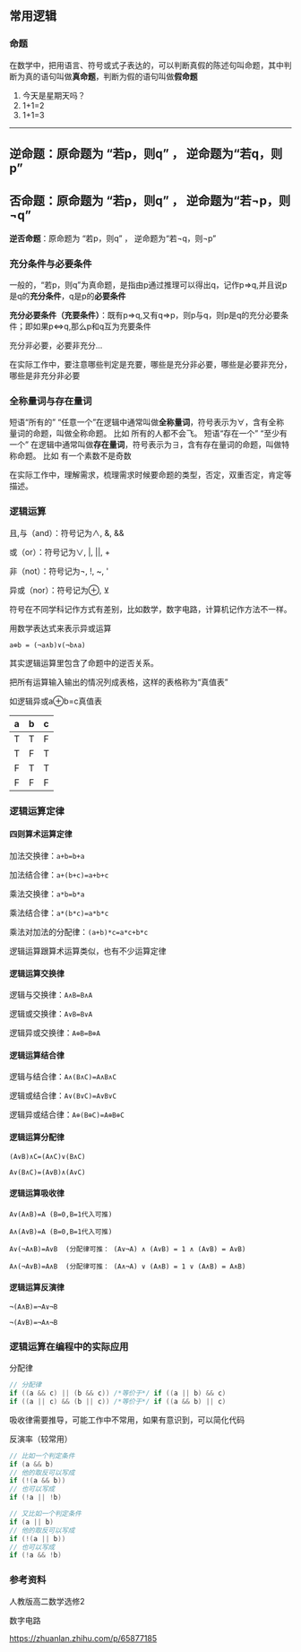 ## 常用逻辑

### 命题

在数学中，把用语言、符号或式子表达的，可以判断真假的陈述句叫命题，其中判断为真的语句叫做**真命题**，判断为假的语句叫做**假命题**

1. 今天是星期天吗？
2. 1+1=2
3. 1+1=3

---
**逆命题**：原命题为 “若p，则q” ， 逆命题为“若q，则p”
---
**否命题**：原命题为 “若p，则q” ， 逆命题为“若¬p，则¬q”
---
**逆否命题**：原命题为 “若p，则q” ， 逆命题为“若¬q，则¬p”


### 充分条件与必要条件

一般的，“若p，则q”为真命题，是指由p通过推理可以得出q，记作p=>q,并且说p是q的**充分条件**，q是p的**必要条件**

**充分必要条件（充要条件）**：既有p=>q,又有q=>p，则p与q，则p是q的充分必要条件；即如果p<=>q,那么p和q互为充要条件

充分非必要，必要非充分...

在实际工作中，要注意哪些判定是充要，哪些是充分非必要，哪些是必要非充分，哪些是非充分非必要


### 全称量词与存在量词

短语“所有的” “任意一个”在逻辑中通常叫做**全称量词**，符号表示为∀，含有全称量词的命题，叫做全称命题。 比如 所有的人都不会飞。
短语“存在一个” “至少有一个” 在逻辑中通常叫做**存在量词**，符号表示为∃，含有存在量词的命题，叫做特称命题。 比如 有一个素数不是奇数 

在实际工作中，理解需求，梳理需求时候要命题的类型，否定，双重否定，肯定等描述。


### 逻辑运算

且,与（and）：符号记为∧, &, &&

或（or）：符号记为∨, |, ||, +

非（not）：符号记为¬, !, ~, '

异或（nor）：符号记为⊕, ⊻

符号在不同学科记作方式有差别，比如数学，数字电路，计算机记作方法不一样。

用数学表达式来表示异或运算

`a⊕b = (¬a∧b)∨(¬b∧a)`

其实逻辑运算里包含了命题中的逆否关系。

把所有运算输入输出的情况列成表格，这样的表格称为“真值表”

如逻辑异或a⊕b=c真值表

a|b|c
:--:|:--:|:--:
T|T|F
T|F|T
F|T|T
F|F|F


### 逻辑运算定律

#### 四则算术运算定律

加法交换律：`a+b=b+a`

加法结合律：`a+(b+c)=a+b+c`

乘法交换律：`a*b=b*a`

乘法结合律：`a*(b*c)=a*b*c`

乘法对加法的分配律：`(a+b)*c=a*c+b*c`

逻辑运算跟算术运算类似，也有不少运算定律

#### 逻辑运算交换律


逻辑与交换律：`A∧B=B∧A`

逻辑或交换律：`A∨B=B∨A`

逻辑异或交换律：`A⊕B=B⊕A`

#### 逻辑运算结合律

逻辑与结合律：`A∧(B∧C)=A∧B∧C`

逻辑或结合律：`A∨(B∨C)=A∨B∨C`

逻辑异或结合律：`A⊕(B⊕C)=A⊕B⊕C`

#### 逻辑运算分配律

`(A∨B)∧C=(A∧C)∨(B∧C)`

`A∨(B∧C)=(A∨B)∧(A∨C)`


#### 逻辑运算吸收律

`A∨(A∧B)=A (B=0,B=1代入可推)`

`A∧(A∨B)=A (B=0,B=1代入可推)`

`A∨(¬A∧B)=A∨B  (分配律可推： (A∨¬A) ∧ (A∨B) = 1 ∧ (A∨B) = A∨B)`

`A∧(¬A∨B)=A∧B  (分配律可推： (A∧¬A) ∨ (A∧B) = 1 ∨ (A∧B) = A∧B)`

#### 逻辑运算反演律

`¬(A∧B)=¬A∨¬B`

`¬(A∨B)=¬A∧¬B`


### 逻辑运算在编程中的实际应用

分配律

```c
// 分配律
if ((a && c) || (b && c)) /*等价于*/ if ((a || b) && c)
if ((a || c) && (b || c)) /*等价于*/ if ((a && b) || c)
```

吸收律需要推导，可能工作中不常用，如果有意识到，可以简化代码

反演率（较常用）

```c
// 比如一个判定条件
if (a && b)
// 他的取反可以写成
if (!(a && b))
// 也可以写成
if (!a || !b)

// 又比如一个判定条件
if (a || b)
// 他的取反可以写成
if (!(a || b))
// 也可以写成
if (!a && !b)
```

### 参考资料

人教版高二数学选修2

数字电路

https://zhuanlan.zhihu.com/p/65877185